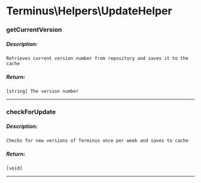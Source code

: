 # Terminus\Helpers\UpdateHelper

### getCurrentVersion
##### Description:
    Retrieves current version number from repository and saves it to the cache

##### Return:
    [string] The version number

---

### checkForUpdate
##### Description:
    Checks for new versions of Terminus once per week and saves to cache

##### Return:
    [void]

---


